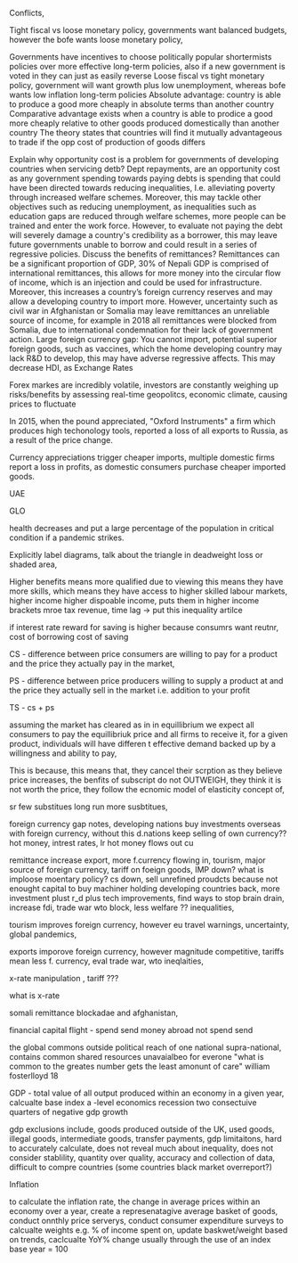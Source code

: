 Conflicts,

Tight fiscal vs loose monetary policy, governments want balanced budgets, however the bofe wants loose monetary policy,

Governments have incentives to choose politically popular shortermists policies over more effective long-term policies, also if a new government is voted in they can just as easily reverse
Loose fiscal vs tight monetary policy, government will want growth plus low unemployment, whereas
bofe wants low inflation
long-term policies
Absolute advantage: country is able to produce a good more cheaply in absolute terms than another
country
Comparative advantage exists when a country is able to prodice a good more cheaply relative to other
goods produced domestically than another country
The theory states that countries will find it mutually advantageous to trade if the opp cost of production
of goods differs

Explain why opportunity cost is a problem for governments of developing countries when servicing
detb?
Dept repayments, are an opportunity cost as any government spending towards paying debts is
spending that could have been directed towards reducing inequalities, I.e. alleviating poverty through
increased welfare schemes. Moreover, this may tackle other objectives such as reducing unemployment,
as inequalities such as education gaps are reduced through welfare schemes, more people can be
trained and enter the work force. However, to evaluate not paying the debt will severely damage a
country's credibility as a borrower, this may leave future governments unable to borrow and could
result in a series of regressive policies.
Discuss the benefits of remittances?
Remittances can be a significant proportion of GDP, 30% of Nepali GDP is comprised of international
remittances, this allows for more money into the circular flow of income, which is an injection and could
be used for infrastructure.
Moreover, this increases a country’s foreign currency reserves and may allow a developing country to
import more. However, uncertainty such as civil war in Afghanistan or Somalia may leave remittances an
unreliable source of income, for example in 2018 all remittances were blocked from Somalia, due to
international condemnation for their lack of government action.
Large foreign currency gap:
You cannot import, potential superior foreign goods, such as vaccines, which the home developing
country may lack R&D to develop, this may have adverse regressive affects. This may decrease HDI, as
    Exchange Rates

Forex markes are incredibly volatile, investors are constantly weighing up risks/benefits by assessing real-time geopolitcs, economic climate, causing prices to fluctuate

In 2015, when the pound appreciated, "Oxford Instruments" a firm which produces high techonology tools, reported a loss of all exports to Russia, as a result of the price change.



Currency appreciations trigger cheaper imports, multiple domestic firms report a loss in profits, as domestic consumers purchase cheaper imported goods.

UAE

GLO

health decreases and put a large percentage of the population in critical condition if a pandemic strikes.

Explicitly label diagrams, talk about the triangle in deadweight loss or shaded area,

Higher benefits  means more qualified due to viewing this means they have more skills, which means they have access to higher skilled labour markets, higher income higher dispoable income, puts them in higher income brackets mroe tax revenue, time lag -> put this inequality artilce

if interest rate reward for saving is higher because consumrs want reutnr, cost of borrowing cost of saving

CS - difference between price consumers are willing to pay for a product and the price they actually pay in the market,

PS - difference between price producers willing to supply a product at and the price they actually sell in the market i.e. addition to your profit

TS - cs + ps

assuming the market has cleared as in in equillibrium we expect all consumers to pay the equillibriuk price and all firms to receive it, for a given product, individuals will have differen t effective demand backed up by a willingness and ability to pay, 

This is because, this means that, they cancel their scrption as they believe price increases, the benfits of subscript do not OUTWEIGH, they think it is not worth the price, they follow the ecnomic model of elasticity concept of,

sr few substitues long run more susbtitues,

foreign currency gap notes, developing nations buy investments overseas with foreign currency, without this d.nations keep selling of own currency??
hot money, intrest rates, lr hot money flows out cu

remittance increase export, more f.currency flowing in, tourism, major source of foreign currency, tariff on foeign goods, IMP down? what is imploose moentary policy? cs down, sell unrefined proudcts because not enought capital to buy machiner holding developing countries back, more investment plust r_d plus tech improvements, find ways to stop brain drain, increase fdi, trade war wto block, less welfare ?? inequalities,

tourism improves foreign currency, however eu travel warnings, uncertainty, global pandemics,

exports imporove foreign currency, however magnitude competitive,
tariffs mean less f. currency, eval trade war, wto ineqlaities,

x-rate manipulation , tariff ???

what is x-rate

somali remittance blockadae and afghanistan,

financial capital flight - spend send money abroad not spend send 

the global commons outside political reach of one national supra-national, contains common shared resources unavaialbeo for everone "what is common to the greates number gets the least amonunt of care" william fosterlloyd 18

GDP - total value of all output produced within an economy in a given year, 
calcualte base index a -level economics
recession two consectuive quarters of negative gdp growth

gdp exclusions include, goods produced outside of the UK, used goods, illegal goods, intermediate goods,  transfer payments, gdp limitaitons, hard to accurately calculate, does not reveal much about inequality, does not consider stablility, quantity over quality, accuracy and collection of data, difficult to compre countries (some countries black market overreport?)

Inflation 

to calculate the inflation rate, the change in average prices within an economy over a year, create a represenatagive average basket of goods, conduct onnthly price serverys, conduct consumer expenditure surveys to calcualte weights e.g. % of income spent on, update baskwet/weight based on trends, caclcualte YoY% change usually through the use of an index base year = 100 

